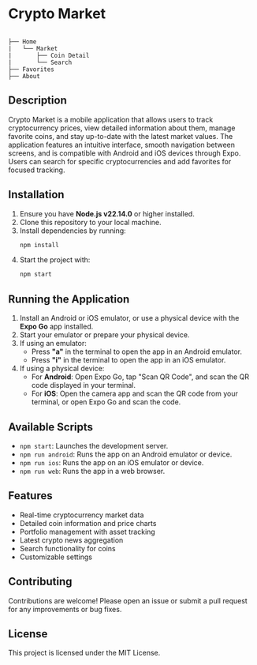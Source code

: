 # Crypto Market

```

├── Home
|   └── Market
|       ├── Coin Detail
|       └── Search
├── Favorites
├── About
```

## Description

Crypto Market is a mobile application that allows users to track cryptocurrency prices, view detailed information about them, manage favorite coins, and stay up-to-date with the latest market values. The application features an intuitive interface, smooth navigation between screens, and is compatible with Android and iOS devices through Expo. Users can search for specific cryptocurrencies and add favorites for focused tracking.

## Installation

1. Ensure you have **Node.js v22.14.0** or higher installed.
2. Clone this repository to your local machine.
3. Install dependencies by running:
    ```bash
    npm install
    ```
4. Start the project with:
    ```bash
    npm start
    ```

## Running the Application

1. Install an Android or iOS emulator, or use a physical device with the **Expo Go** app installed.
2. Start your emulator or prepare your physical device.
3. If using an emulator:
    - Press **"a"** in the terminal to open the app in an Android emulator.
    - Press **"i"** in the terminal to open the app in an iOS emulator.
4. If using a physical device:
    - For **Android**: Open Expo Go, tap "Scan QR Code", and scan the QR code displayed in your terminal.
    - For **iOS**: Open the camera app and scan the QR code from your terminal, or open Expo Go and scan the code.

## Available Scripts

- `npm start`: Launches the development server.
- `npm run android`: Runs the app on an Android emulator or device.
- `npm run ios`: Runs the app on an iOS emulator or device.
- `npm run web`: Runs the app in a web browser.

## Features

- Real-time cryptocurrency market data
- Detailed coin information and price charts
- Portfolio management with asset tracking
- Latest crypto news aggregation
- Search functionality for coins
- Customizable settings

## Contributing

Contributions are welcome! Please open an issue or submit a pull request for any improvements or bug fixes.

## License

This project is licensed under the MIT License.

